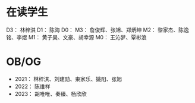 在读学生
======
D3： 林梓淇
D1： 陈海
D0：
M3： 詹俊辉、张旭、郑炳坤
M2： 黎家杰、陈逸铭、李煜
M1： 黄子昊、文豪、胡幸源
M0： 王沁梦、覃彬浪

  
OB/OG
======
* 2021： 林梓淇、刘建勋、束家乐、姚阳、张旭
* 2022： 陈维祥
* 2023： 胡唯唯、秦臻、杨欣欣
